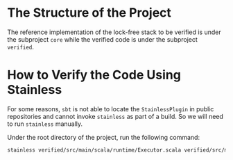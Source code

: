 # The Structure of the Project

The reference implementation of the lock-free stack to be verified is
under the subproject `core` while the verified code is under the
subproject `verified`.

# How to Verify the Code Using Stainless

For some reasons, `sbt` is not able to locate the `StainlessPlugin` in
public repositories and cannot invoke `stainless` as part of a
build. So we will need to run `stainless` manually.

Under the root directory of the project, run the following command:

```bash
stainless verified/src/main/scala/runtime/Executor.scala verified/src/main/scala/concurrent/TreiberStack.scala
```
